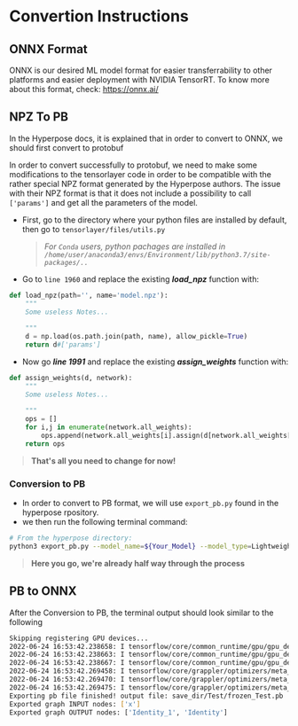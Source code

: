 # Convertion Instructions
## ONNX Format
ONNX is our desired ML model format for easier transferrability to other platforms and easier deployment with NVIDIA TensorRT.
To know more about this format, check: https://onnx.ai/ 

## NPZ To PB 
In the Hyperpose docs, it is explained that in order to convert to ONNX, we should first convert to protobuf

In order to convert successfully to protobuf, we need to make some modifications to the tensorlayer code in order to be compatible with the rather special NPZ format generated by the Hyperpose authors. 
The issue with their NPZ format is that it does not include a possibility to call `['params']` and get all the parameters of the model.

- First, go to the directory where your python files are installed by default, then go to `tensorlayer/files/utils.py`
  > _For `Conda` users, python pachages are installed in `/home/user/anaconda3/envs/Environment/lib/python3.7/site-packages/..`_
- Go to `line 1960` and replace the existing ***load_npz*** function with:

```python
def load_npz(path='', name='model.npz'):
    """
    Some useless Notes...
    
    """
    d = np.load(os.path.join(path, name), allow_pickle=True)
    return d#['params']
```

- Now go ***line 1991*** and replace the existing ***assign_weights*** function with:

```python
def assign_weights(d, network):
    """
    Some useless Notes...
    
    """
    ops = []
    for i,j in enumerate(network.all_weights):
        ops.append(network.all_weights[i].assign(d[network.all_weights[i].name]))
    return ops
```

>**That's all you need to change for now!**

### Conversion to PB
- In order to convert to PB format, we will use `export_pb.py` found in the hyperpose rpository.
- we then run the following terminal command:

```bash
# From the hyperpose directory:
python3 export_pb.py --model_name=${Your_Model} --model_type=LightweightOpenpose --model_backbone=Vggtiny
```
> **Here you go, we're already half way through the process**

## PB to ONNX

After the Conversion to PB, the terminal output should look similar to the following
```bash
Skipping registering GPU devices...
2022-06-24 16:53:42.238658: I tensorflow/core/common_runtime/gpu/gpu_device.cc:1257] Device interconnect StreamExecutor with strength 1 edge matrix:
2022-06-24 16:53:42.238663: I tensorflow/core/common_runtime/gpu/gpu_device.cc:1263]      0 
2022-06-24 16:53:42.238667: I tensorflow/core/common_runtime/gpu/gpu_device.cc:1276] 0:   N 
2022-06-24 16:53:42.269458: I tensorflow/core/grappler/optimizers/meta_optimizer.cc:816] Optimization results for grappler item: graph_to_optimize
2022-06-24 16:53:42.269470: I tensorflow/core/grappler/optimizers/meta_optimizer.cc:818]   function_optimizer: Graph size after: 1168 nodes (996), 1220 edges (1047), time = 13.189ms.
2022-06-24 16:53:42.269475: I tensorflow/core/grappler/optimizers/meta_optimizer.cc:818]   function_optimizer: function_optimizer did nothing. time = 0.654ms.
Exporting pb file finished! output file: save_dir/Test/frozen_Test.pb
Exported graph INPUT nodes: ['x']
Exported graph OUTPUT nodes: ['Identity_1', 'Identity']
```


